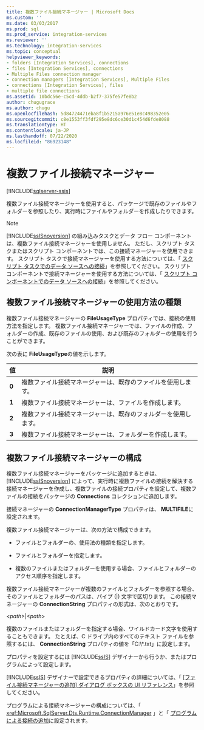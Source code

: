 ```yaml
---
title: 複数ファイル接続マネージャー | Microsoft Docs
ms.custom: ''
ms.date: 03/03/2017
ms.prod: sql
ms.prod_service: integration-services
ms.reviewer: ''
ms.technology: integration-services
ms.topic: conceptual
helpviewer_keywords:
- folders [Integration Services], connections
- files [Integration Services], connections
- Multiple Files connection manager
- connection managers [Integration Services], Multiple Files
- connections [Integration Services], files
- multiple file connections
ms.assetid: 10bdc56e-c5cd-4ddb-b2f7-375fe57fe8b2
author: chugugrace
ms.author: chugu
ms.openlocfilehash: 5d84724471eba8f1b5215a976e51e8c498352e05
ms.sourcegitcommit: c8e1553ff3fdf295e8dc6ce30d1c454d6fde8088
ms.translationtype: HT
ms.contentlocale: ja-JP
ms.lasthandoff: 07/22/2020
ms.locfileid: "86923148"
---
```

# <a name="multiple-files-connection-manager"></a>複数ファイル接続マネージャー

[!INCLUDE[sqlserver-ssis](../../includes/applies-to-version/sqlserver-ssis.md)]


  複数ファイル接続マネージャーを使用すると、パッケージで既存のファイルやフォルダーを参照したり、実行時にファイルやフォルダーを作成したりできます。  
  
> [!NOTE]  
>  [!INCLUDE[ssISnoversion](../../includes/ssisnoversion-md.md)] の組み込みタスクとデータ フロー コンポーネントは、複数ファイル接続マネージャーを使用しません。 ただし、スクリプト タスクまたはスクリプト コンポーネントでは、この接続マネージャーを使用できます。 スクリプト タスクで接続マネージャーを使用する方法については、「 [スクリプト タスクでのデータ ソースへの接続](../../integration-services/extending-packages-scripting/task/connecting-to-data-sources-in-the-script-task.md)」を参照してください。 スクリプト コンポーネントで接続マネージャーを使用する方法については、「 [スクリプト コンポーネントでのデータ ソースへの接続](../../integration-services/extending-packages-scripting/data-flow-script-component/connecting-to-data-sources-in-the-script-component.md)」を参照してください。  
  
## <a name="usage-types-of-the-multiple-files-connection-manager"></a>複数ファイル接続マネージャーの使用方法の種類  
 複数ファイル接続マネージャーの **FileUsageType** プロパティでは、接続の使用方法を指定します。 複数ファイル接続マネージャーでは、ファイルの作成、フォルダーの作成、既存のファイルの使用、および既存のフォルダーの使用を行うことができます。  
  
 次の表に **FileUsageType**の値を示します。  
  
|値|説明|  
|-----------|-----------------|  
|**0**|複数ファイル接続マネージャーは、既存のファイルを使用します。|  
|**1**|複数ファイル接続マネージャーは、ファイルを作成します。|  
|**2**|複数ファイル接続マネージャーは、既存のフォルダーを使用します。|  
|**3**|複数ファイル接続マネージャーは、フォルダーを作成します。|  
  
## <a name="configuration-of-the-multiple-files-connection-manager"></a>複数ファイル接続マネージャーの構成  
 複数ファイル接続マネージャーをパッケージに追加するときは、 [!INCLUDE[ssISnoversion](../../includes/ssisnoversion-md.md)] によって、実行時に複数ファイルの接続を解決する接続マネージャーを作成し、複数ファイルの接続プロパティを設定して、複数ファイルの接続をパッケージの **Connections** コレクションに追加します。  
  
 接続マネージャーの **ConnectionManagerType** プロパティは、 **MULTIFILE**に設定されます。  
  
 複数ファイル接続マネージャーは、次の方法で構成できます。  
  
-   ファイルとフォルダーの、使用法の種類を指定します。  
  
-   ファイルとフォルダーを指定します。  
  
-   複数のファイルまたはフォルダーを使用する場合、ファイルとフォルダーのアクセス順序を指定します。  
  
 複数ファイル接続マネージャーが複数のファイルとフォルダーを参照する場合、そのファイルとフォルダーのパスは、パイプ (|) 文字で区切ります。 この接続マネージャーの **ConnectionString** プロパティの形式は、次のとおりです。  
  
 \<*path*>|\<*path*>  
  
 複数のファイルまたはフォルダーを指定する場合、ワイルドカード文字を使用することもできます。 たとえば、C ドライブ内のすべてのテキスト ファイルを参照するには、 **ConnectionString** プロパティの値を「C:\\\*.txt」に設定します。  
  
 プロパティを設定するには [!INCLUDE[ssIS](../../includes/ssis-md.md)] デザイナーから行うか、またはプログラムによって設定します。  
  
 [!INCLUDE[ssIS](../../includes/ssis-md.md)] デザイナーで設定できるプロパティの詳細については、「 [[ファイル接続マネージャーの追加] ダイアログ ボックスの UI リファレンス](../../integration-services/connection-manager/add-file-connection-manager-dialog-box-ui-reference.md)」を参照してください。  
  
 プログラムによる接続マネージャーの構成については、「 <xref:Microsoft.SqlServer.Dts.Runtime.ConnectionManager> 」と「 [プログラムによる接続の追加](../../integration-services/building-packages-programmatically/adding-connections-programmatically.md)に設定されます。  
  
  
